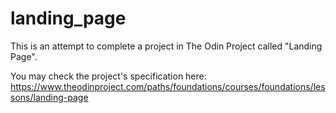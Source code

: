 # landing_page
This is an attempt to complete a project in The Odin Project called "Landing Page".

You may check the project's specification here: https://www.theodinproject.com/paths/foundations/courses/foundations/lessons/landing-page
